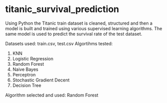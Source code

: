# titanic_survival_prediction
Using Python the Titanic train dataset is cleaned, structured and then a model is built and trained using various supervised learning algorithms. The same model is used to predict the survival rate of the test dataset.

Datasets used: train.csv, test.csv
Algortihms tested:
1. KNN
2. Logistic Regression
3. Random Forest
4. Naive Bayes
5. Perceptron
6. Stochastic Gradient Decent
7. Decision Tree

Algorithm selected and used: Random Forest
